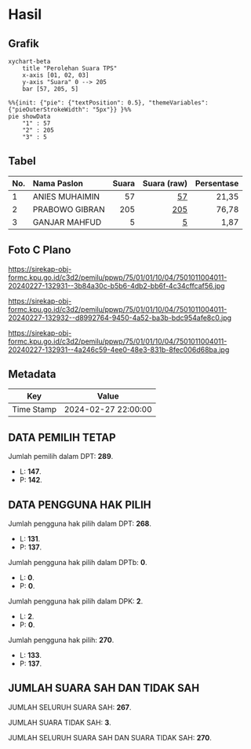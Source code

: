 # Hasil

## Grafik

```mermaid
xychart-beta
    title "Perolehan Suara TPS"
    x-axis [01, 02, 03]
    y-axis "Suara" 0 --> 205
    bar [57, 205, 5]
```

```mermaid
%%{init: {"pie": {"textPosition": 0.5}, "themeVariables": {"pieOuterStrokeWidth": "5px"}} }%%
pie showData
    "1" : 57
    "2" : 205
    "3" : 5
```

## Tabel

| No. | Nama Paslon    | Suara | Suara (raw) | Persentase |
|:--- |:-------------- | -----:| -----------:| ----------:|
| 1   | ANIES MUHAIMIN | 57    | [57][p-1]   | 21,35      |
| 2   | PRABOWO GIBRAN | 205   | [205][p-2]  | 76,78      |
| 3   | GANJAR MAHFUD  | 5     | [5][p-3]    | 1,87       |


[p-1]: https://github.com/gigit-pemilu/pemilu-2024-75-gorontalo/blob/main/pilpres/hitung-suara/sub/75-gorontalo/sub/01-gorontalo/sub/01-limboto/sub/1004-bolihuangga/sub/011-tps/sub/paslon-1.txt
[p-2]: https://github.com/gigit-pemilu/pemilu-2024-75-gorontalo/blob/main/pilpres/hitung-suara/sub/75-gorontalo/sub/01-gorontalo/sub/01-limboto/sub/1004-bolihuangga/sub/011-tps/sub/paslon-2.txt
[p-3]: https://github.com/gigit-pemilu/pemilu-2024-75-gorontalo/blob/main/pilpres/hitung-suara/sub/75-gorontalo/sub/01-gorontalo/sub/01-limboto/sub/1004-bolihuangga/sub/011-tps/sub/paslon-3.txt

## Foto C Plano

https://sirekap-obj-formc.kpu.go.id/c3d2/pemilu/ppwp/75/01/01/10/04/7501011004011-20240227-132931--3b84a30c-b5b6-4db2-bb6f-4c34cffcaf56.jpg

https://sirekap-obj-formc.kpu.go.id/c3d2/pemilu/ppwp/75/01/01/10/04/7501011004011-20240227-132932--d8992764-9450-4a52-ba3b-bdc954afe8c0.jpg

https://sirekap-obj-formc.kpu.go.id/c3d2/pemilu/ppwp/75/01/01/10/04/7501011004011-20240227-132931--4a246c59-4ee0-48e3-831b-8fec006d68ba.jpg


## Metadata

| Key        | Value               |
| ---------- | ------------------- |
| Time Stamp | 2024-02-27 22:00:00 |


## DATA PEMILIH TETAP

Jumlah pemilih dalam DPT: **289**.
 * L: **147**.
 * P: **142**.

## DATA PENGGUNA HAK PILIH

Jumlah pengguna hak pilih dalam DPT: **268**.
 * L: **131**.
 * P: **137**.

Jumlah pengguna hak pilih dalam DPTb: **0**.
 * L: **0**.
 * P: **0**.

Jumlah pengguna hak pilih dalam DPK: **2**.
 * L: **2**.
 * P: **0**.

Jumlah pengguna hak pilih: **270**.
 * L: **133**.
 * P: **137**.

## JUMLAH SUARA SAH DAN TIDAK SAH

JUMLAH SELURUH SUARA SAH: **267**.

JUMLAH SUARA TIDAK SAH: **3**.

JUMLAH SELURUH SUARA SAH DAN SUARA TIDAK SAH: **270**.


